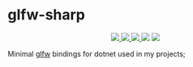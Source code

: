 # glfw-sharp

<p align="center">
  <a href="https://www.nuget.org/packages/glfw-sharp">
    <img src="https://buildstats.info/nuget/glfw-sharp">
  </a>
  <a href="https://travis-ci.org/jpbruyere/glfw-sharp">
    <img src="https://img.shields.io/travis/jpbruyere/glfw-sharp.svg?&logo=travis&logoColor=white">
  </a>
  <a href="https://ci.appveyor.com/project/jpbruyere/glfw-sharp">
    <img src="https://img.shields.io/appveyor/ci/jpbruyere/glfw-sharp?logo=appveyor&logoColor=lightgrey">
  </a>
  <img src="https://img.shields.io/github/license/jpbruyere/glfw-sharp.svg?style=flat-square">
  <a href="https://www.paypal.me/GrandTetraSoftware">
    <img src="https://img.shields.io/badge/Donate-PayPal-blue.svg?style=flat-square">
  </a>
</p>

Minimal [glfw](https://www.glfw.org/) bindings for dotnet used in my projects;

